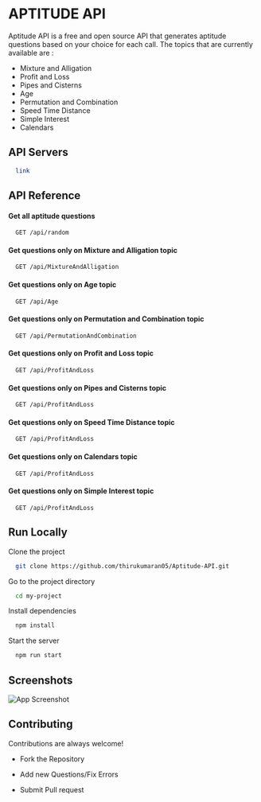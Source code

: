 # APTITUDE API 

Aptitude API is a free and open source API that generates aptitude questions based on your choice for each call. The topics that are currently available are :
* Mixture and Alligation
* Profit and Loss
* Pipes and Cisterns
* Age
* Permutation and Combination
* Speed Time Distance
* Simple Interest
* Calendars



## API Servers

```bash
  link
```
    
## API Reference

#### Get all aptitude questions

```http
  GET /api/random
```

#### Get questions only on Mixture and Alligation topic

```http
  GET /api/MixtureAndAlligation
```


#### Get questions only on Age topic

```http
  GET /api/Age
```

#### Get questions only on Permutation and Combination topic

```http
  GET /api/PermutationAndCombination
```


#### Get questions only on Profit and Loss topic

```http
  GET /api/ProfitAndLoss
```

#### Get questions only on Pipes and Cisterns topic

```http
  GET /api/ProfitAndLoss
```
#### Get questions only on Speed Time Distance topic

```http
  GET /api/ProfitAndLoss
```
#### Get questions only on Calendars topic

```http
  GET /api/ProfitAndLoss
```
#### Get questions only on Simple Interest topic

```http
  GET /api/ProfitAndLoss
```



## Run Locally

Clone the project

```bash
  git clone https://github.com/thirukumaran05/Aptitude-API.git
```

Go to the project directory

```bash
  cd my-project
```

Install dependencies

```bash
  npm install
```

Start the server

```bash
  npm run start
```


## Screenshots
![App Screenshot](https://github.com/thirukumaran05/Aptitude-API/blob/main/images/demo.png)


## Contributing

Contributions are always welcome!

* Fork the Repository

* Add new Questions/Fix Errors

* Submit Pull request
